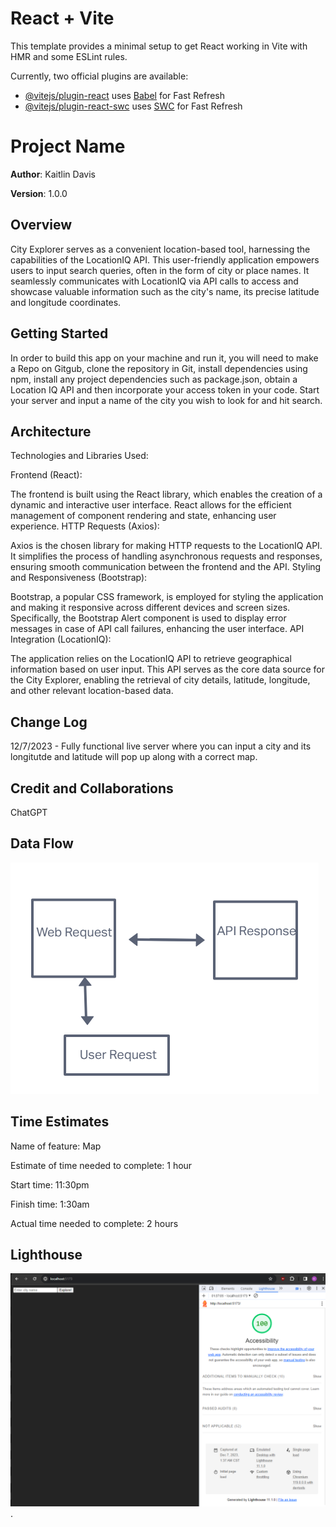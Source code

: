 # React + Vite

This template provides a minimal setup to get React working in Vite with HMR and some ESLint rules.

Currently, two official plugins are available:

- [@vitejs/plugin-react](https://github.com/vitejs/vite-plugin-react/blob/main/packages/plugin-react/README.md) uses [Babel](https://babeljs.io/) for Fast Refresh
- [@vitejs/plugin-react-swc](https://github.com/vitejs/vite-plugin-react-swc) uses [SWC](https://swc.rs/) for Fast Refresh

# Project Name

**Author**: Kaitlin Davis

**Version**: 1.0.0

## Overview

City Explorer serves as a convenient location-based tool, harnessing the capabilities of the LocationIQ API. This user-friendly application empowers users to input search queries, often in the form of city or place names. It seamlessly communicates with LocationIQ via API calls to access and showcase valuable information such as the city's name, its precise latitude and longitude coordinates.

## Getting Started

In order to build this app on your machine and run it, you will need to make a Repo on Gitgub, clone the repository in Git, install dependencies using npm, install any project dependencies such as package.json, obtain a Location IQ API and then incorporate your access token in your code. Start your server and input a name of the city you wish to look for and hit search.

## Architecture

Technologies and Libraries Used:

Frontend (React):

The frontend is built using the React library, which enables the creation of a dynamic and interactive user interface. React allows for the efficient management of component rendering and state, enhancing user experience.
HTTP Requests (Axios):

Axios is the chosen library for making HTTP requests to the LocationIQ API. It simplifies the process of handling asynchronous requests and responses, ensuring smooth communication between the frontend and the API.
Styling and Responsiveness (Bootstrap):

Bootstrap, a popular CSS framework, is employed for styling the application and making it responsive across different devices and screen sizes. Specifically, the Bootstrap Alert component is used to display error messages in case of API call failures, enhancing the user interface.
API Integration (LocationIQ):

The application relies on the LocationIQ API to retrieve geographical information based on user input. This API serves as the core data source for the City Explorer, enabling the retrieval of city details, latitude, longitude, and other relevant location-based data.

## Change Log

12/7/2023 - Fully functional live server where you can input a city and its longitutde and latitude will pop up along with a correct map.

## Credit and Collaborations

ChatGPT

## Data Flow

![Dataflow between application](img/dataflow.png)

## Time Estimates
Name of feature: Map

Estimate of time needed to complete: 1 hour

Start time: 11:30pm 

Finish time: 1:30am

Actual time needed to complete: 2 hours

## Lighthouse

![Lighthouse score](img/lighthouse.png).